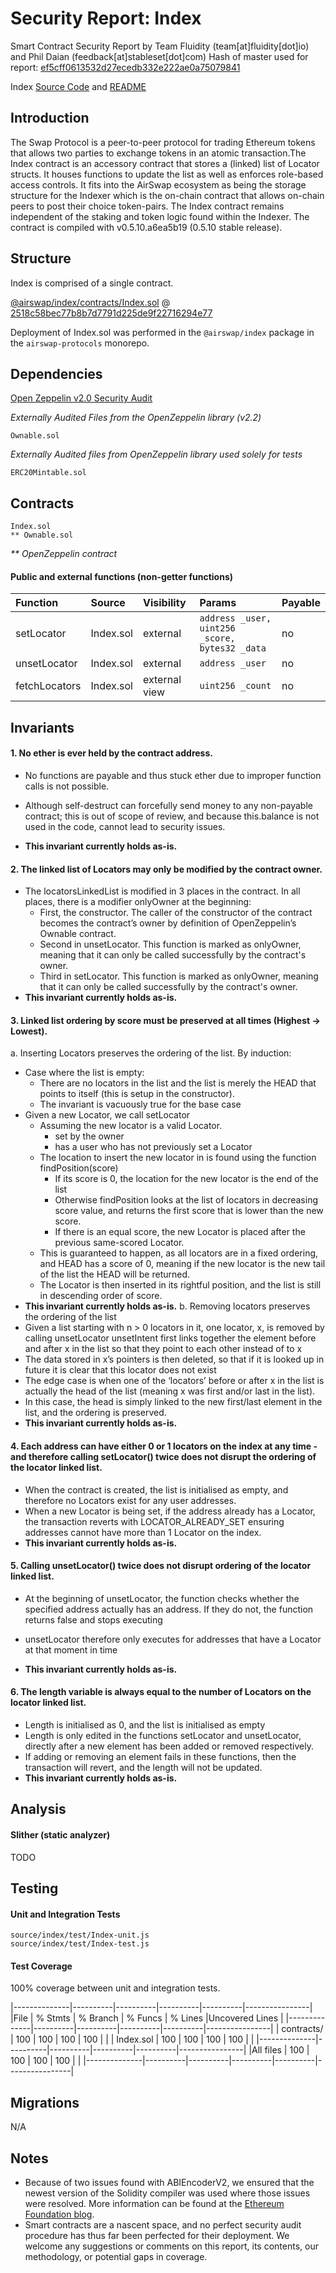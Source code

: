 # Security Report: Index

Smart Contract Security Report by Team Fluidity (team[at]fluidity[dot]io) and Phil Daian (feedback[at]stableset[dot]com)
Hash of master used for report: [ef5cff0613532d27ecedb332e222ae0a75079841](https://github.com/airswap/airswap-protocols/commit/ef5cff0613532d27ecedb332e222ae0a75079841)

Index [Source Code](https://github.com/airswap/airswap-protocols/tree/master/source/index) and [README](../README.md)

## Introduction

The Swap Protocol is a peer-to-peer protocol for trading Ethereum tokens that allows two parties to exchange tokens in an atomic transaction.The Index contract is an accessory contract that stores a (linked) list of Locator structs. It houses functions to update the list as well as enforces role-based access controls. It fits into the AirSwap ecosystem as being the storage structure for the Indexer which is the on-chain contract that allows on-chain peers to post their choice token-pairs. The Index contract remains independent of the staking and token logic found within the Indexer. The contract is compiled with v0.5.10.a6ea5b19 (0.5.10 stable release).

## Structure

Index is comprised of a single contract.

[@airswap/index/contracts/Index.sol](../contracts/Index.sol) @ [2518c58bec77b8b7d7791d225de9f22716294e77](https://github.com/airswap/airswap-protocols/commit/2518c58bec77b8b7d7791d225de9f22716294e77)

Deployment of Index.sol was performed in the `@airswap/index` package in the `airswap-protocols` monorepo.

## Dependencies

[Open Zeppelin v2.0 Security Audit](https://drive.google.com/file/d/1gWUV0qz3n52VEUwoT-VlYmscPxxo9xhc/view)

_Externally Audited Files from the OpenZeppelin library (v2.2)_

```
Ownable.sol
```

_Externally Audited files from OpenZeppelin library used solely for tests_

```
ERC20Mintable.sol
```

## Contracts

```
Index.sol
** Ownable.sol
```

_\*\* OpenZeppelin contract_

#### Public and external functions (non-getter functions)

| Function     | Source      | Visibility   | Params                                                             | Payable |
| :-------     | :---------- | :----------- | :----------------------------------------------------------------- | :------ |
| setLocator   | Index.sol   | external     | `address _user, uint256 _score, bytes32 _data`                     | no      |
| unsetLocator | Index.sol   | external     | `address _user`                                                    | no      |
| fetchLocators| Index.sol   | external view| `uint256 _count`                                                   | no      |

## Invariants

#### 1. No ether is ever held by the contract address.

- No functions are payable and thus stuck ether due to improper function calls is not possible.

- Although self-destruct can forcefully send money to any non-payable contract; this is out of scope of review, and because this.balance is not used in the code, cannot lead to security issues.

- **This invariant currently holds as-is.**

#### 2. The linked list of Locators may only be modified by the contract owner.

- The locatorsLinkedList is modified in 3 places in the contract. In all places, there is a modifier onlyOwner at the beginning:
    - First, the constructor. The caller of the constructor of the contract becomes the contract’s owner by definition of OpenZeppelin’s Ownable contract.
    - Second in unsetLocator. This function is marked as onlyOwner, meaning that it can only be called successfully by the contract's owner.
    - Third in setLocator. This function is marked as onlyOwner, meaning that it can only be called successfully by the contract's owner.
- **This invariant currently holds as-is.**


#### 3. Linked list ordering by score must be preserved at all times (Highest -> Lowest).

a. Inserting Locators preserves the ordering of the list.
By induction:
- Case where the list is empty:
    - There are no locators in the list and the list is merely the HEAD that points to itself (this is setup in the constructor).
    - The invariant is vacuously true for the base case
- Given a new Locator, we call setLocator
    - Assuming the new locator is a valid Locator.
        - set by the owner
        - has a user who has not previously set a Locator
    - The location to insert the new locator in is found using the function findPosition(score)
        - If its score is 0, the location for the new locator is the end of the list
        - Otherwise findPosition looks at the list of locators in decreasing score value, and returns the first score that is lower than the new score.
        - If there is an equal score, the new Locator is placed after the previous same-scored Locator.
    - This is guaranteed to happen, as all locators are in a fixed ordering, and HEAD has a score of 0, meaning if the new locator is the new tail of the list the HEAD will be returned.
    - The Locator is then inserted in its rightful position, and the list is still in descending order of score.
- **This invariant currently holds as-is.**
b. Removing locators preserves the ordering of the list
- Given a list starting with n > 0 locators in it, one locator, x, is removed by calling unsetLocator
unsetIntent first links together the element before and after x in the list so that they point to each other instead of to x
- The data stored in x’s pointers is then deleted, so that if it is looked up in future it is clear that this locator does not exist
- The edge case is when one of the ‘locators’ before or after x in the list is actually the head of the list (meaning x was first and/or last in the list).
- In this case, the head is simply linked to the new first/last element in the list, and the ordering is preserved.
- **This invariant currently holds as-is.**

#### 4. Each address can have either 0 or 1 locators on the index at any time - and therefore calling setLocator() twice does not disrupt the ordering of the locator linked list.

- When the contract is created, the list is initialised as empty, and therefore no Locators exist for any user addresses.
- When a new Locator is being set, if the address already has a Locator, the transaction reverts with LOCATOR_ALREADY_SET ensuring addresses cannot have more than 1 Locator on the index.
- **This invariant currently holds as-is.**

#### 5. Calling unsetLocator() twice does not disrupt ordering of the locator linked list.

- At the beginning of unsetLocator, the function checks whether the specified address actually has an address. If they do not, the function returns false and stops executing
- unsetLocator therefore only executes for addresses that have a Locator at that moment in time

- **This invariant currently holds as-is.**

#### 6. The length variable is always equal to the number of Locators on the locator linked list.
- Length is initialised as 0, and the list is initialised as empty
- Length is only edited in the functions setLocator and unsetLocator, directly after a new element has been added or removed respectively.
- If adding or removing an element fails in these functions, then the transaction will revert, and the length will not be updated.
- **This invariant currently holds as-is.**

## Analysis

#### Slither (static analyzer)

TODO

## Testing

#### Unit and Integration Tests

```
source/index/test/Index-unit.js
source/index/test/Index-test.js
```

#### Test Coverage

100% coverage between unit and integration tests.

|--------------|----------|----------|----------|----------|----------------|
|File          |  % Stmts | % Branch |  % Funcs |  % Lines |Uncovered Lines |
|--------------|----------|----------|----------|----------|----------------|
| contracts/   |      100 |      100 |      100 |      100 |                |
|  Index.sol   |      100 |      100 |      100 |      100 |                |
|--------------|----------|----------|----------|----------|----------------|
|All files     |      100 |      100 |      100 |      100 |                |
|--------------|----------|----------|----------|----------|----------------|
## Migrations
 N/A

## Notes

- Because of two issues found with ABIEncoderV2, we ensured that the newest version of the Solidity compiler was used where those issues were resolved. More information can be found at the [Ethereum Foundation blog](https://blog.ethereum.org/2019/03/26/solidity-optimizer-and-abiencoderv2-bug/).
- Smart contracts are a nascent space, and no perfect security audit procedure has thus far been perfected for their deployment. We welcome any suggestions or comments on this report, its contents, our methodology, or potential gaps in coverage.

